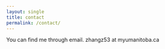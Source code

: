 ```yaml
---
layout: single
title: contact
permalink: /contact/
---
```


You can find me through email. zhangz53 at myumanitoba.ca
